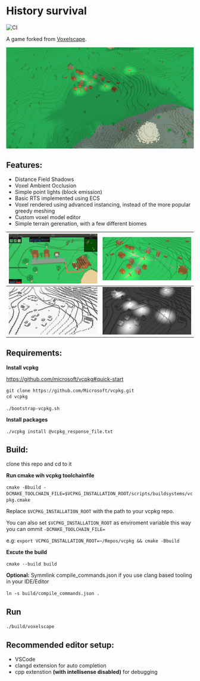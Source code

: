 # History survival

![CI](https://github.com/ajh123-development/HistorySurvival/workflows/CI/badge.svg)

A game forked from [Voxelscape](https://github.com/lolleko/voxelscape/).

![Screenshot](screenshots/sdf.png?raw=true "Screenshot")

## Features:

* Distance Field Shadows
* Voxel Ambient Occlusion
* Simple point lights (block emission)
* Basic RTS implemented using ECS
* Voxel rendered using advanced instancing, instead of the more popular greedy meshing
* Custom voxel model editor
* Simple terrain gerenation, with a few different biomes

| ![RTS](screenshots/rts.png?raw=true "Screenshot") | ![Main](screenshots/main.png?raw=true "Screenshot")    |
|---|---|
| ![Ambient Occlusion](screenshots/ao.png?raw=true "Screenshot")  | ![light](screenshots/light.png?raw=true "Screenshot") |

## Requirements:

**Install vcpkg**

https://github.com/microsoft/vcpkg#quick-start

```
git clone https://github.com/Microsoft/vcpkg.git
cd vcpkg

./bootstrap-vcpkg.sh
```

**Install packages**

`./vcpkg install @vcpkg_response_file.txt`

## Build:

clone this repo and cd to it

**Run cmake wih vcpkg toolchainfile**

`cmake -Bbuild -DCMAKE_TOOLCHAIN_FILE=$VCPKG_INSTALLATION_ROOT/scripts/buildsystems/vcpkg.cmake`

Replace `$VCPKG_INSTALLATION_ROOT` with the path to your vcpkg repo.

You can also set `$VCPKG_INSTALLATION_ROOT` as enviroment variable this way you can ommit `-DCMAKE_TOOLCHAIN_FILE=`

e.g: `export VCPKG_INSTALLATION_ROOT=~/Repos/vcpkg && cmake -Bbuild`

**Excute the build**

`cmake --build build`

**Optional:** Symmlink compile_commands.json if you use clang based tooling in your IDE/Editor

`ln -s build/compile_commands.json .`

## Run

`./build/voxelscape`

## Recommended editor setup:

* VSCode
* clangd extension for auto completion
* cpp extenstion **(with intellisense disabled)** for debugging

